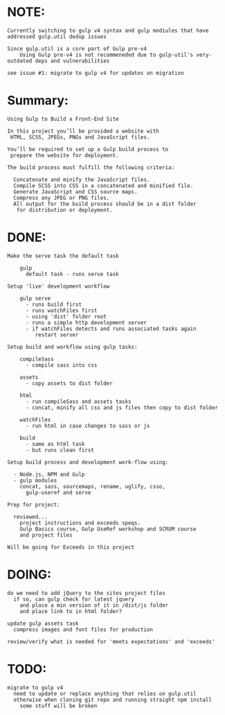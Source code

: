 # NOTE:

    Currently switching to gulp v4 syntax and gulp modiules that have addressed gulp.util dedup issues
    
    Since gulp.util is a core part of Gulp pre-v4
        Using Gulp pre-v4 is not recommeneded due to gulp-util's very-outdated deps and vulnerabilities
    
    see issue #1: migrate to gulp v4 for updates on migration 
    
# Summary:

    Using Gulp to Build a Front-End Site

    In this project you’ll be provided a website with
     HTML, SCSS, JPEGs, PNGs and JavaScript files.

    You’ll be required to set up a Gulp build process to
     prepare the website for deployment.

    The build process must fulfill the following criteria:

      Concatenate and minify the JavaScript files.
      Compile SCSS into CSS in a concatenated and minified file.
      Generate JavaScript and CSS source maps.
      Compress any JPEG or PNG files.
      All output for the build process should be in a dist folder
       for distribution or deployment.

# DONE:  

    Make the serve task the default task

        gulp
          default task - runs serve task

    Setup 'live' development workflow

        gulp serve
          - runs build first
          - runs watchFiles first
          - using 'dist' folder root
          - runs a simple http development server
          - if watchFiles detects and runs associated tasks again
             restart server

    Setup build and workflow using gulp tasks:

        compileSass
          - compile sass into css

        assets
          - copy assets to dist folder

        html
          - run compileSass and assets tasks
          - concat, minify all css and js files then copy to dist folder

        watchFiles
          - run html in case changes to sass or js

        build
          - same as html task
          - but runs clean first

    Setup build process and development work-flow using:

      - Node.js, NPM and Gulp
      - gulp modules  
        concat, sass, sourcemaps, rename, uglify, csso,
          gulp-useref and serve

    Prep for project:

      reviewed...
        project instructions and exceeds speqs.
        Gulp Basics course, Gulp UseRef workshop and SCRUM course
        and project files

    Will be going for Exceeds in this project

# DOING:

    do we need to add jQuery to the sites project files
      if so, can gulp check for latest jquery
        and place a min version of it in /dist/js folder
        and place link to in html folder?

    update gulp assets task
      compress images and font files for production

    review/verify what is needed for 'meets expectations' and 'exceeds'

# TODO:

    migrate to gulp v4
      need to update or replace anything that relies on gulp.util
      otherwise when cloning git repo and running straight npm install
        some stuff will be broken
